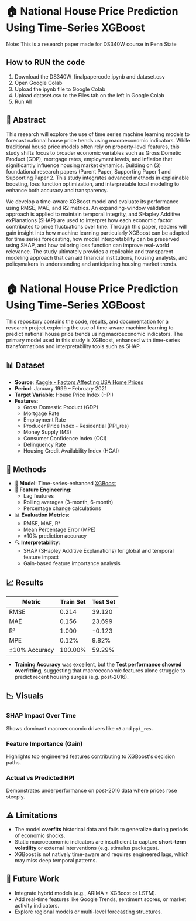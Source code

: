 # 🏠 National House Price Prediction Using Time-Series XGBoost

Note: This is a research paper made for DS340W course in Penn State

## How to RUN the code

1. Download the DS340W_finalpapercode.ipynb and dataset.csv
2. Open Google Colab
3. Upload the ipynb file to Google Colab
4. Upload dataset.csv to the Files tab on the left in Google Colab
5. Run All

## 📌 Abstract

This research will explore the use of time series machine learning models to forecast national house price trends using macroeconomic indicators. While traditional house price models often rely on property-level features, this study shifts focus to broader economic variables such as Gross Dometic Product (GDP), mortgage rates, employment levels, and inflation that significantly influence housing market dynamics. Building on (3) foundational research papers (Parent Paper, Supporting Paper 1 and Supporting Paper 2. This study integrates advanced methods in explainable boosting, loss function optimization, and interpretable local modeling to enhance both accuracy and transparency.  

We develop a time-aware XGBoost model and evaluate its performance using RMSE, MAE, and R2 metrics. An expanding-window validation approach is applied to maintain temporal integrity, and SHapley Additive exPlanations (SHAP) are used to interpret how each economic factor contributes to price fluctuations over time. Through this paper, readers will gain insight into how machine learning particularly XGBoost can be adapted for time series forecasting, how model interpretability can be preserved using SHAP, and how tailoring loss function can improve real-world relevance. The study ultimately provides a replicable and transparent modeling approach that can aid financial institutions, housing analysts, and policymakers in understanding and anticipating housing market trends. 

# 🏠 National House Price Prediction Using Time-Series XGBoost

This repository contains the code, results, and documentation for a research project exploring the use of time-aware machine learning to predict national house price trends using macroeconomic indicators. The primary model used in this study is XGBoost, enhanced with time-series transformations and interpretability tools such as SHAP.

## 📊 Dataset

- **Source**: [Kaggle - Factors Affecting USA Home Prices](https://www.kaggle.com/code/faryarmemon/factors-affecting-usa-home-prices)
- **Period**: January 1999 – February 2021
- **Target Variable**: House Price Index (HPI)
- **Features**:
  - Gross Domestic Product (GDP)
  - Mortgage Rate
  - Employment Rate
  - Producer Price Index - Residential (PPI_res)
  - Money Supply (M3)
  - Consumer Confidence Index (CCI)
  - Delinquency Rate
  - Housing Credit Availability Index (HCAI)

## 🔧 Methods

- 🧠 **Model**: Time-series-enhanced [XGBoost](https://xgboost.readthedocs.io/)
- 📐 **Feature Engineering**:
  - Lag features
  - Rolling averages (3-month, 6-month)
  - Percentage change calculations
- 📊 **Evaluation Metrics**:
  - RMSE, MAE, R²
  - Mean Percentage Error (MPE)
  - ±10% prediction accuracy
- 🔍 **Interpretability**:
  - SHAP (SHapley Additive Explanations) for global and temporal feature impact
  - Gain-based feature importance analysis

## 📈 Results

| Metric | Train Set | Test Set |
|--------|-----------|----------|
| RMSE   | 0.214     | 39.120   |
| MAE    | 0.156     | 23.699   |
| R²     | 1.000     | -0.123   |
| MPE    | 0.12%     | 9.82%    |
| ±10% Accuracy | 100.00% | 59.29% |

- **Training Accuracy** was excellent, but the **Test performance showed overfitting**, suggesting that macroeconomic features alone struggle to predict recent housing surges (e.g. post-2016).

## 📉 Visuals

### SHAP Impact Over Time
Shows dominant macroeconomic drivers like `m3` and `ppi_res`.

### Feature Importance (Gain)
Highlights top engineered features contributing to XGBoost's decision paths.

### Actual vs Predicted HPI
Demonstrates underperformance on post-2016 data where prices rose steeply.

## ⚠️ Limitations

- The model **overfits** historical data and fails to generalize during periods of economic shocks.
- Static macroeconomic indicators are insufficient to capture **short-term volatility** or external interventions (e.g. stimulus packages).
- XGBoost is not natively time-aware and requires engineered lags, which may miss deep temporal patterns.

## 📌 Future Work

- Integrate hybrid models (e.g., ARIMA + XGBoost or LSTM).
- Add real-time features like Google Trends, sentiment scores, or market activity indicators.
- Explore regional models or multi-level forecasting structures.


